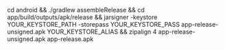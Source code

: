 cd android &&
./gradlew assembleRelease &&
cd app/build/outputs/apk/release &&
jarsigner -keystore YOUR_KEYSTORE_PATH -storepass YOUR_KEYSTORE_PASS app-release-unsigned.apk YOUR_KEYSTORE_ALIAS &&
zipalign 4 app-release-unsigned.apk app-release.apk
